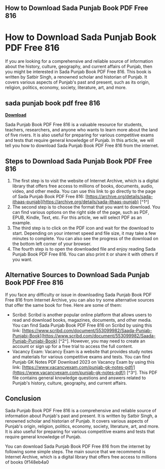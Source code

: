 ## How to Download Sada Punjab Book PDF Free 816

  
# How to Download Sada Punjab Book PDF Free 816
 
If you are looking for a comprehensive and reliable source of information about the history, culture, geography, and current affairs of Punjab, then you might be interested in Sada Punjab Book PDF Free 816. This book is written by Satbir Singh, a renowned scholar and historian of Punjab. It covers various aspects of Punjab's past and present, such as its origin, religion, politics, economy, society, literature, art, and more.
 
## sada punjab book pdf free 816


[**Download**](https://www.google.com/url?q=https%3A%2F%2Furloso.com%2F2tK3WI&sa=D&sntz=1&usg=AOvVaw3QWivFXeNtgLQngjb476He)

 
Sada Punjab Book PDF Free 816 is a valuable resource for students, teachers, researchers, and anyone who wants to learn more about the land of five rivers. It is also useful for preparing for various competitive exams and tests that require general knowledge of Punjab. In this article, we will tell you how to download Sada Punjab Book PDF Free 816 from the internet.
 
## Steps to Download Sada Punjab Book PDF Free 816
 
1. The first step is to visit the website of Internet Archive, which is a digital library that offers free access to millions of books, documents, audio, video, and other media. You can use this link to go directly to the page of Sada Punjab Book PDF Free 816: [https://archive.org/details/sada-ithaas-punjab](https://archive.org/details/sada-ithaas-punjab) [^1^]
2. The second step is to choose the format that you want to download. You can find various options on the right side of the page, such as PDF, EPUB, Kindle, Text, etc. For this article, we will select PDF as an example.
3. The third step is to click on the PDF icon and wait for the download to start. Depending on your internet speed and file size, it may take a few minutes to complete. You can also see the progress of the download on the bottom left corner of your browser.
4. The fourth step is to open the downloaded file and enjoy reading Sada Punjab Book PDF Free 816. You can also print it or share it with others if you want.

## Alternative Sources to Download Sada Punjab Book PDF Free 816
 
If you face any difficulty or issue in downloading Sada Punjab Book PDF Free 816 from Internet Archive, you can also try some alternative sources that offer the same book for free. Here are some of them:

- Scribd: Scribd is another popular online platform that allows users to read and download books, magazines, documents, and other media. You can find Sada Punjab Book PDF Free 816 on Scribd by using this link: [https://www.scribd.com/document/553099982/Saada-Punjab-Punjabi-Book](https://www.scribd.com/document/553099982/Saada-Punjab-Punjabi-Book) [^2^]. However, you may need to create an account or sign up for a free trial to access the full content.
- Vacancy Exam: Vacancy Exam is a website that provides study notes and materials for various competitive exams and tests. You can find Punjab GK Notes PDF Download 2023 on Vacancy Exam by using this link: [https://www.vacancyexam.com/punjab-gk-notes-pdf/](https://www.vacancyexam.com/punjab-gk-notes-pdf/) [^3^]. This PDF file contains general knowledge questions and answers related to Punjab's history, culture, geography, and current affairs.

## Conclusion
 
Sada Punjab Book PDF Free 816 is a comprehensive and reliable source of information about Punjab's past and present. It is written by Satbir Singh, a renowned scholar and historian of Punjab. It covers various aspects of Punjab's origin, religion, politics, economy, society, literature, art, and more. It is also useful for preparing for various competitive exams and tests that require general knowledge of Punjab.
 
You can download Sada Punjab Book PDF Free 816 from the internet by following some simple steps. The main source that we recommend is Internet Archive, which is a digital library that offers free access to millions of books
 0f148eb4a0
